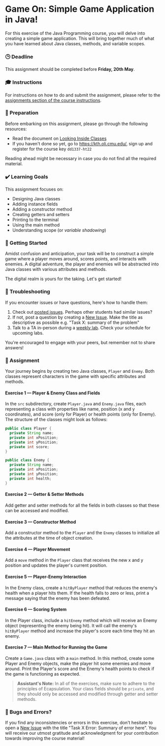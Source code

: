 # Game On: Simple Game Application in Java!

For this exercise of the Java Programming course, you will delve into creating a simple game application. This will bring together much of what you have learned about Java classes, methods, and variable scopes.

### 🕒 Deadline
This assignment should be completed before **Friday, 20th May**.

### 🎓 Instructions
For instructions on how to do and submit the assignment, please refer to the [assignments section of the course instructions](https://gits-15.sys.kth.se/java-21/course-instructions#assignments).

### 🌱 Preparation
Before embarking on this assignment, please go through the following resources:

- Read the document on [Looking Inside Classes](https://kth.oli.cmu.edu/jcourse/webui/syllabus/module.do?context=f5e5a808ac1f088812f2a8ce315bac60)
- If you haven't done so yet, go to https://kth.oli.cmu.edu/, sign up and register for the course key `dd1337-ht22`

Reading ahead might be necessary in case you do not find all the required material.

### ✔️  Learning Goals

This assignment focuses on:
- Designing Java classes
- Adding instance fields
- Adding a constructor method
- Creating getters and setters
- Printing to the terminal
- Using the main method
- Understanding scope (or *variable shadowing*)

### 🚀 Getting Started

Amidst confusion and anticipation, your task will be to construct a simple game where a player moves around, scores points, and interacts with enemies. A digital adventure, the player and enemies will be abstracted into Java classes with various attributes and methods.

The digital realm is yours for the taking. Let's get started!

### 🚨 Troubleshooting 
If you encounter issues or have questions, here's how to handle them:

1. Check out [posted issues](https://gits-15.sys.kth.se/java-21/help/issues). Perhaps other students had similar issues?
2. If not, post a question by creating a [New Issue](https://gits-15.sys.kth.se/java-21/help/issues/new). Make the title as descriptive as possible e.g. "Task X: summary of the problem"
3. Talk to a TA in-person during a [weekly lab](https://queue.csc.kth.se/Queue/INDA). Check your schedule for upcoming labs.

You're encouraged to engage with your peers, but remember not to share answers!

### 🔨 Assignment

Your journey begins by creating two Java classes, `Player` and `Enemy`. Both classes represent characters in the game with specific attributes and methods. 

#### Exercise 1 — Player & Enemy Class and Fields
In the `src` subdirectory, create `Player.java` and `Enemy.java` files, each representing a class with properties like name, position (x and y coordinates), and score (only for Player) or health points (only for Enemy). The structure of the classes might look as follows:

```java
public class Player {
  private String name;
  private int xPosition;
  private int yPosition;
  private int score;
}

public class Enemy {
  private String name;
  private int xPosition;
  private int yPosition;
  private int health;
}
```
#### Exercise 2 — Getter & Setter Methods
Add getter and setter methods for all the fields in both classes so that these can be accessed and modified.

#### Exercise 3 — Constructor Method
Add a constructor method to the `Player` and the `Enemy` classes to initialize all the attributes at the time of object creation.

#### Exercise 4 — Player Movement
Add a `move` method in the `Player` class that receives the new x and y position and updates the player's current position.

#### Exercise 5 — Player-Enemy Interaction
In the Enemy class, create a `hitByPlayer` method that reduces the enemy's health when a player hits them. If the health falls to zero or less, print a message saying that the enemy has been defeated.

#### Exercise 6 — Scoring System
In the Player class, include a `hitEnemy` method which will receive an Enemy object (representing the enemy being hit). It will call the enemy's `hitByPlayer` method and increase the player's score each time they hit an enemy.

#### Exercise 7 — Main Method for Running the Game
Create a `Game.java` class with a `main` method. In this method, create some Player and Enemy objects, make the player hit some enemies and move around. Print the Player's score and the Enemy's health points to check if the game is functioning as expected.

> **Assistant's Note:** In all of the exercises, make sure to adhere to the principles of Ecapsulation. Your class fields should be `private`, and they should only be accessed and modified through getter and setter methods.

### 🐛 Bugs and Errors?
If you find any inconsistencies or errors in this exercise, don't hesitate to open a [New Issue](https://gits-15.sys.kth.se/java-21/help/issues/new) with the title "Task X Error: Summary of error here". You will receive our utmost gratitude and acknowledgment for your contribution towards improving the course material!